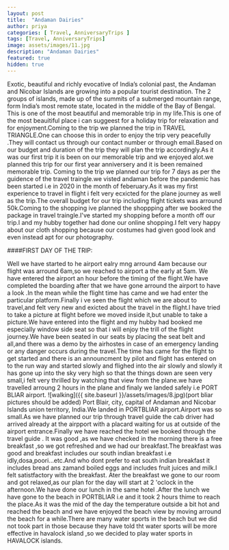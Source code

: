 ```yaml
---
layout: post
title:  "Andaman Dairies"
author: priya
categories: [ Travel, AnniversaryTrips ]
tags: [Travel, AnniversaryTrips]
image: assets/images/11.jpg
description: "Andaman Dairies"
featured: true
hidden: true
---
```


Exotic, beautiful and richly evocative of India’s colonial past, the Andaman and Nicobar Islands are growing into a popular tourist destination. The 2 groups of islands, made up of the summits of a submerged mountain range, form India’s most remote state, located in the middle of the Bay of Bengal. This is one of the most beautiful and memorable trip in my life.This is one of the most beauitiful place i can suggeest for a holiday trip for relaxation and for enjoyment.Coming to the trip we planned the trip in TRAVEL TRIANGLE.One can choose this in order to enjoy the trip very peacefully .They will contact us through our contact number or through email.Based on our budget and duration of the trip they will plan the trip accordingly.As it was our first trip it is been on our memorable trip and we enjoyed alot.we planned this trip for our first year anniversery and it is been remained memorable trip. Coming to the trip we planned our trip for 7 days as per the guidence of the travel traingle.we visted andaman before the pandemic has been started i.e in 2020 in the month of feberuary.As it was my first experience to travel in flight i felt very ecxicted for the plane journey as well as the trip.The overall budget for our trip including flight tickets was arround 50k.Coming to the shopping ive planned the shoppping after we booked the package in travel traingle.I've started my shopping before a month off our trip.I and my hubby together had done our online shopping.I felt very happy about our cloth shopping because our costumes had given good look and  even instead apt for our photography.

####FIRST DAY OF THE TRIP:

Well we have started to he airport ealry mng arround 4am because our flight was arround 6am,so we reached to airport a the early at 5am. We have entered the airport an hour before the timing of the flight.We have completed the boarding after that we have gone arround the airport to have a look .In the mean while the flight time has came and we had enter the particular platform.Finally i ve seen the flight which we are about to travel,and felt very new and exicted about the travel in the flight.I have tried to take a picture at flight before we moved inside it,but unable to take a picture.We have entered into the flight and my hubby had booked me especially window side seat so that i will enjoy the trill of the flight journey.We have been seated in our seats by placing the seat belt and all,and there was a demo by the airhostes in case of an emergency landing or any danger occurs during the travel.The time has came for the flight to get started and there is an announcment by pilot and flight has entered on to the run way and started slowly and flighed into the air slowly and slowly it has gone up into the sky very high so that the things down are seen very small,i felt very thrilled by watching that view from the plane.we have travelled arroung 2 hours in the plane and finaly we landed safely i.e PORT BLIAR airport.
                              ![walking]({{ site.baseurl }}/assets/images/8.jpg)(port bliar pictures should be added)
                                            Port Blair, city, capital of Andaman and Nicobar Islands union territory, India.We landed in PORTBLIAR airport.Airport was so small.As we have planned our trip through travel guide the cab driver had arrived already at the airpport with a placard waiting for us at outside of the airport entrance.Finally we have reached the hotel we booked through the travel guide . It was good ,as we have checked in the morning there is a free breakfast ,so we got refreshed and we had our breakfast.The breakfast was good and breakfast includes our south indian breakfast i.e idly,dosa,poori...etc.And who dont prefer to eat south indian breakfast it includes bread ans zamand boiled eggs and includes fruit juices and milk.I felt satistfactory with the breakfast. Ater the breakfast we gone to our room and got relaxed,as our plan for the day will start at 2 'oclock in the afternoon.We have done our lunch in the same hotel .After the lunch we have gone to the beach in PORTBLIAR i.e and it took 2 hours thime to reach the place.As it was the mid of the day the temperature outside a bit hot and reached the beach and we have enjoyed the beach view by moving arround the beach for a while.There are many water sports in the beach but we did not took part in those because they have told tht water sports will be more effective in havalock island ,so we decided to play water sports in HAVALOCK islands. 
